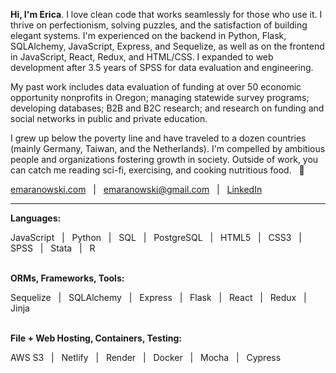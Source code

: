 **Hi, I'm Erica**. I love clean code that works seamlessly for those who use it. I thrive on perfectionism, solving puzzles, and the satisfaction of building elegant systems. I'm experienced on the backend in Python, Flask, SQLAlchemy, JavaScript, Express, and Sequelize, as well as on the frontend in JavaScript, React, Redux, and HTML/CSS. I expanded to web development after 3.5 years of SPSS for data evaluation and engineering.

My past work includes data evaluation of funding at over 50 economic opportunity nonprofits in Oregon; managing statewide survey programs; developing databases; B2B and B2C research; and research on funding and social networks in public and private education.

I grew up below the poverty line and have traveled to a dozen countries (mainly Germany, Taiwan, and the Netherlands). I'm compelled by ambitious people and organizations fostering growth in society. Outside of work, you can catch me reading sci-fi, exercising, and cooking nutritious food. &nbsp; 🌱 

[emaranowski.com](https://emaranowski.com) &nbsp; | &nbsp; [emaranowski@gmail.com](mailto:emaranowski@gmail.com) &nbsp; | &nbsp; [LinkedIn](https://in.linkedin.com/in/erica-maranowski)
<br>

***

**Languages:**

JavaScript &nbsp; | &nbsp;
Python &nbsp; | &nbsp;
SQL &nbsp; | &nbsp;
PostgreSQL &nbsp; | &nbsp;
HTML5 &nbsp; | &nbsp;
CSS3 &nbsp; | &nbsp;
SPSS &nbsp; | &nbsp;
Stata &nbsp; | &nbsp;
R
<br><br>

**ORMs, Frameworks, Tools:**

Sequelize &nbsp; | &nbsp;
SQLAlchemy &nbsp; | &nbsp;
Express &nbsp; | &nbsp;
Flask &nbsp; | &nbsp;
React &nbsp; | &nbsp;
Redux &nbsp; | &nbsp;
Jinja
<br><br>

**File + Web Hosting, Containers, Testing:**

AWS S3 &nbsp; | &nbsp;
Netlify &nbsp; | &nbsp;
Render &nbsp; | &nbsp;
Docker &nbsp; | &nbsp;
Mocha &nbsp; | &nbsp;
Cypress
